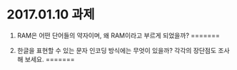 # 2017.01.10 과제

1. RAM은 어떤 단어들의 약자이며, 왜 RAM이라고 부르게 되었을까?
=======

2. 한글을 표현할 수 있는 문자 인코딩 방식에는 무엇이 있을까? 각각의 장단점도 조사해 보세요.
=======
